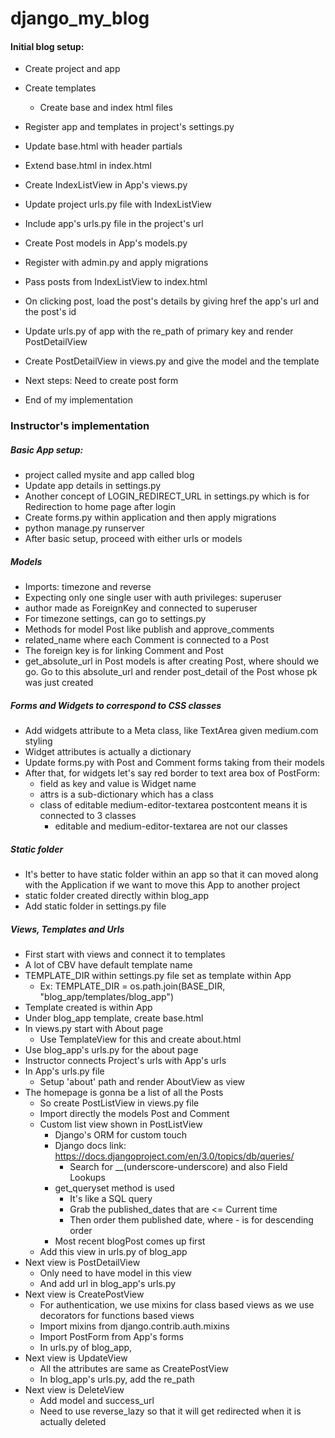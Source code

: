 # django_my_blog

#### Initial blog setup:
* Create project and app
* Create templates
    * Create base and index html files
* Register app and templates in project's settings.py
* Update base.html with header partials
* Extend base.html in index.html
* Create IndexListView in App's views.py
* Update project urls.py file with IndexListView
* Include app's urls.py file in the project's url
* Create Post models in App's models.py
* Register with admin.py and apply migrations
* Pass posts from IndexListView to index.html 
* On clicking post, load the post's details by giving href the app's url and the post's id
* Update urls.py of app with the re_path of primary key and render PostDetailView
* Create PostDetailView in views.py and give the model and the template

* Next steps: Need to create post form
* End of my implementation

### Instructor's implementation

##### Basic App setup:
* project called mysite and app called blog
* Update app details in settings.py 
* Another concept of LOGIN_REDIRECT_URL in settings.py which is for Redirection to home page after login
* Create forms.py within application and then apply migrations
* python manage.py runserver
* After basic setup, proceed with either urls or models

##### Models
* Imports: timezone and reverse
* Expecting only one single user with auth privileges: superuser
* author made as ForeignKey and connected to superuser
* For timezone settings, can go to settings.py 
* Methods for model Post like publish and approve_comments
* related_name where each Comment is connected to a Post
* The foreign key is for linking Comment and Post
* get_absolute_url in Post models is after creating Post, where should we go. Go to this absolute_url and render post_detail of the Post whose pk was just created

##### Forms and Widgets to correspond to CSS classes
* Add widgets attribute to a Meta class, like TextArea given medium.com styling
* Widget attributes is actually a dictionary
* Update forms.py with Post and Comment forms taking from their models
* After that, for widgets let's say red border to text area box of PostForm:
    * field as key and value is Widget name
    * attrs is a sub-dictionary which has a class
    * class of editable medium-editor-textarea postcontent means it is connected to 3 classes
        * editable and medium-editor-textarea are not our classes

##### Static folder
* It's better to have static folder within an app so that it can moved along with the Application if we want to move this App to another project
* static folder created directly within blog_app
* Add static folder in settings.py file


##### Views, Templates and Urls
* First start with views and connect it to templates
* A lot of CBV have default template name
* TEMPLATE_DIR within settings.py file set as template within App
    * Ex: TEMPLATE_DIR = os.path.join(BASE_DIR, "blog_app/templates/blog_app")
* Template created is within App 
* Under blog_app template, create base.html
* In views.py start with About page
    * Use TemplateView for this and create about.html
* Use blog_app's urls.py for the about page
* Instructor connects Project's urls with App's urls
* In App's urls.py file
    * Setup 'about' path and render AboutView as view
* The homepage is gonna be a list of all the Posts
    * So create PostListView in views.py file
    * Import directly the models Post and Comment
    * Custom list view shown in PostListView
        * Django's ORM for custom touch
        * Django docs link: https://docs.djangoproject.com/en/3.0/topics/db/queries/
            * Search for __(underscore-underscore) and also Field Lookups
        * get_queryset method is used
            * It's like a SQL query
            * Grab the published_dates that are <= Current time
            * Then order them published date, where - is for descending order
        * Most recent blogPost comes up first
    * Add this view in urls.py of blog_app
* Next view is PostDetailView
    * Only need to have model in this view
    * And add url in blog_app's urls.py
* Next view is CreatePostView
    * For authentication, we use mixins for class based views as we use decorators for functions based views
    * Import mixins from django.contrib.auth.mixins
    * Import PostForm from App's forms
    * In urls.py of blog_app, 
* Next view is UpdateView
    * All the attributes are same as CreatePostView
    * In blog_app's urls.py, add the re_path
* Next view is DeleteView
    * Add model and success_url
    * Need to use reverse_lazy so that it will get redirected when it is actually deleted

